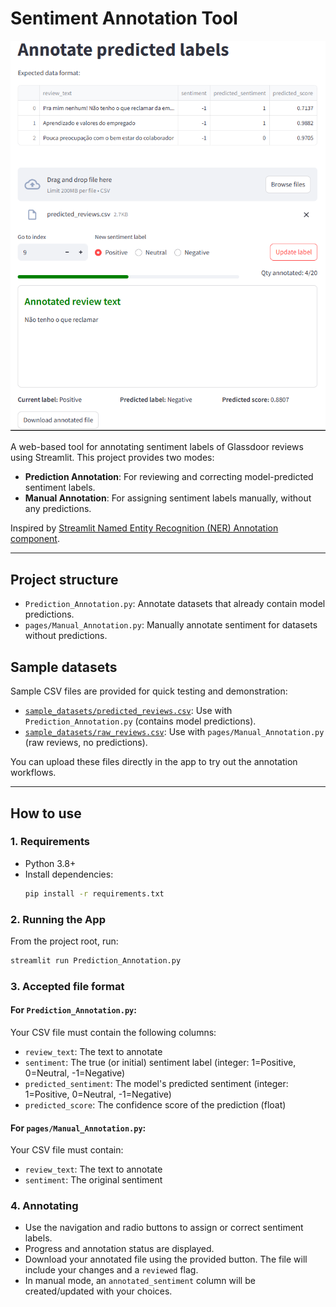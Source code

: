 # Sentiment Annotation Tool

![App Preview](app_preview.png)


A web-based tool for annotating sentiment labels of Glassdoor reviews using Streamlit. This project provides two modes:

- **Prediction Annotation**: For reviewing and correcting model-predicted sentiment labels.
- **Manual Annotation**: For assigning sentiment labels manually, without any predictions.

Inspired by [Streamlit Named Entity Recognition (NER) Annotation component](https://github.com/prasadchandan/st_ner_annotate).

---

## Project structure

- `Prediction_Annotation.py`: Annotate datasets that already contain model predictions.
- `pages/Manual_Annotation.py`: Manually annotate sentiment for datasets without predictions.

## Sample datasets

Sample CSV files are provided for quick testing and demonstration:

- [`sample_datasets/predicted_reviews.csv`](sample_datasets/predicted_reviews.csv): Use with `Prediction_Annotation.py` (contains model predictions).
- [`sample_datasets/raw_reviews.csv`](sample_datasets/raw_reviews.csv): Use with `pages/Manual_Annotation.py` (raw reviews, no predictions).

You can upload these files directly in the app to try out the annotation workflows.

---

## How to use

### 1. Requirements
- Python 3.8+
- Install dependencies:
  ```bash
  pip install -r requirements.txt
  ```

### 2. Running the App
From the project root, run:
```bash
streamlit run Prediction_Annotation.py
```

### 3. Accepted file format
#### For `Prediction_Annotation.py`:
Your CSV file must contain the following columns:
- `review_text`: The text to annotate
- `sentiment`: The true (or initial) sentiment label (integer: 1=Positive, 0=Neutral, -1=Negative)
- `predicted_sentiment`: The model's predicted sentiment (integer: 1=Positive, 0=Neutral, -1=Negative)
- `predicted_score`: The confidence score of the prediction (float)

#### For `pages/Manual_Annotation.py`:
Your CSV file must contain:
- `review_text`: The text to annotate
- `sentiment`: The original sentiment

### 4. Annotating
- Use the navigation and radio buttons to assign or correct sentiment labels.
- Progress and annotation status are displayed.
- Download your annotated file using the provided button. The file will include your changes and a `reviewed` flag.
- In manual mode, an `annotated_sentiment` column will be created/updated with your choices.
